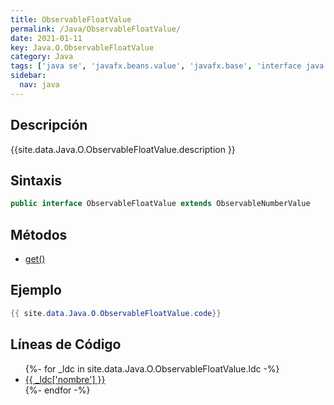 ```yaml
---
title: ObservableFloatValue
permalink: /Java/ObservableFloatValue/
date: 2021-01-11
key: Java.O.ObservableFloatValue
category: Java
tags: ['java se', 'javafx.beans.value', 'javafx.base', 'interface java', 'JavaFX 2.0']
sidebar: 
  nav: java
---
```


## Descripción
{{site.data.Java.O.ObservableFloatValue.description }}

## Sintaxis
~~~java
public interface ObservableFloatValue extends ObservableNumberValue
~~~

## Métodos
* [get()](/Java/ObservableFloatValue/get)

## Ejemplo
~~~java
{{ site.data.Java.O.ObservableFloatValue.code}}
~~~

## Líneas de Código
<ul>
{%- for _ldc in site.data.Java.O.ObservableFloatValue.ldc -%}
   <li>
       <a href="{{_ldc['url'] }}">{{ _ldc['nombre'] }}</a>
   </li>
{%- endfor -%}
</ul>
